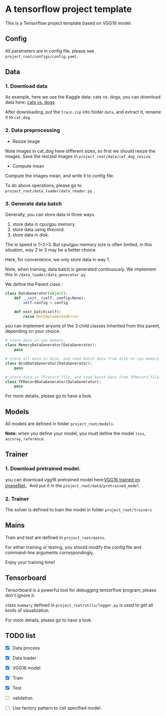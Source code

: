 # A tensorflow project template 

This is a Tensorflow project template based on VGG16 model.
## Config

All parameters are in config file, please see `project_root/configs/config.yaml`.

## Data 

### 1. Download data

As example, here we use the Kaggle data: cats vs. dogs,  you can download data here: [cats vs. dogs](https://www.kaggle.com/c/dogs-vs-cats)

After downloading, put the `train.zip` into folder `data`, and extract it, rename it to `cat_dog`.


### 2. Data preprocessing

- Resize image

Note images in cat_dog have different sizes, so first we should resize the images. Save the resized images in `project_root/data/cat_dog_resize`. 

- Compute mean

Compute the images mean, and write it to config file.

To do above operations, please go to `project_root/data_loader/data_reader.py` .

### 3. Generate data batch

Generally, you can store data in three ways.

1. store data in cpu/gpu memory.
2. store data using tfrecord.
3. store data in disk.

The io speed is 1>2>3. But cpu/gpu memory size is often limited, in this situation, way 2 or 3 may be a better choice.

Here, for convenience, we only store data in way 1.

Note, when training, data batch is generated continuously. We implement this in `/data_loader/data_generator.py` 

We define the Parent class :

~~~python
class DataGenerator(object):
    def __init__(self, config=None):
        self.config = config

    def next_batch(self):
        raise NotImplementedError
~~~

you can implement anyone of the 3 child classes Inherited from this parent, depending on your choice.

~~~python
# store data in cpu memory.
class MemoryDataGenerator(DataGenerator):
    pass

# store all data in disk, and read batch data from disk to cpu memory.
class DiskDataGenerator(DataGenerator):
    pass

# store data in TFrecord file, and read batch data from TFRecord file.
class TFRecordDataGenerator(DataGenerator):
    pass
~~~

For more details, please go to have a look.


## Models

All models are defined in folder `project_root/models`.

**Note:** when you define your model, you must define the model `loss`, `accuray`, `reference`.

## Trainer

### 1. Download pretrained model.

you can download vgg16 pretrained model here:[VGG16 trained on ImageNet](https://drive.google.com/open?id=0ByuDEGFYmWsbNVF5eExySUtMZmM)。And put it in the `project_root/data/pretrained_model`

### 2. Trainer

The solver is defined to train the model in folder `project_root/trainers`

## Mains

Train and test are defined in `project_root/mains`.

For either training or testing, you should modify the config file and command-line arguments correspondingly.

Enjoy your training time!

## Tensorboard

Tensorboard is a powerful tool  for debugging tensorflow program, please don't ignore it.

class `Summary` defined in `project_root/utils/logger.py` is used to get all kinds of visualization.

For more details, please go to have a look.




## TODO list

- [x] Data process 

- [x] Data loader

- [x] VGG16 model

- [x] Train

- [x] Test

- [ ] validation

- [ ] Use factory pattern to call specified model.

  

